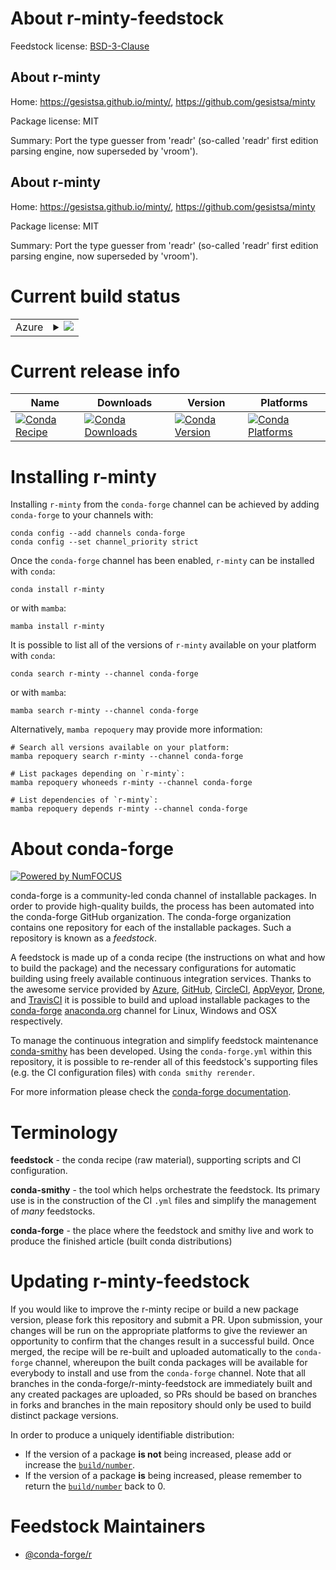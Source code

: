 About r-minty-feedstock
=======================

Feedstock license: [BSD-3-Clause](https://github.com/conda-forge/r-minty-feedstock/blob/main/LICENSE.txt)


About r-minty
-------------

Home: https://gesistsa.github.io/minty/, https://github.com/gesistsa/minty

Package license: MIT

Summary: Port the type guesser from 'readr' (so-called 'readr' first edition parsing engine, now superseded by 'vroom').

About r-minty
-------------

Home: https://gesistsa.github.io/minty/, https://github.com/gesistsa/minty

Package license: MIT

Summary: Port the type guesser from 'readr' (so-called 'readr' first edition parsing engine, now superseded by 'vroom').

Current build status
====================


<table>
    
  <tr>
    <td>Azure</td>
    <td>
      <details>
        <summary>
          <a href="https://dev.azure.com/conda-forge/feedstock-builds/_build/latest?definitionId=22607&branchName=main">
            <img src="https://dev.azure.com/conda-forge/feedstock-builds/_apis/build/status/r-minty-feedstock?branchName=main">
          </a>
        </summary>
        <table>
          <thead><tr><th>Variant</th><th>Status</th></tr></thead>
          <tbody><tr>
              <td>linux_64_r_base4.3</td>
              <td>
                <a href="https://dev.azure.com/conda-forge/feedstock-builds/_build/latest?definitionId=22607&branchName=main">
                  <img src="https://dev.azure.com/conda-forge/feedstock-builds/_apis/build/status/r-minty-feedstock?branchName=main&jobName=linux&configuration=linux%20linux_64_r_base4.3" alt="variant">
                </a>
              </td>
            </tr><tr>
              <td>linux_64_r_base4.4</td>
              <td>
                <a href="https://dev.azure.com/conda-forge/feedstock-builds/_build/latest?definitionId=22607&branchName=main">
                  <img src="https://dev.azure.com/conda-forge/feedstock-builds/_apis/build/status/r-minty-feedstock?branchName=main&jobName=linux&configuration=linux%20linux_64_r_base4.4" alt="variant">
                </a>
              </td>
            </tr><tr>
              <td>osx_64_r_base4.3</td>
              <td>
                <a href="https://dev.azure.com/conda-forge/feedstock-builds/_build/latest?definitionId=22607&branchName=main">
                  <img src="https://dev.azure.com/conda-forge/feedstock-builds/_apis/build/status/r-minty-feedstock?branchName=main&jobName=osx&configuration=osx%20osx_64_r_base4.3" alt="variant">
                </a>
              </td>
            </tr><tr>
              <td>osx_64_r_base4.4</td>
              <td>
                <a href="https://dev.azure.com/conda-forge/feedstock-builds/_build/latest?definitionId=22607&branchName=main">
                  <img src="https://dev.azure.com/conda-forge/feedstock-builds/_apis/build/status/r-minty-feedstock?branchName=main&jobName=osx&configuration=osx%20osx_64_r_base4.4" alt="variant">
                </a>
              </td>
            </tr><tr>
              <td>win_64_r_base4.3</td>
              <td>
                <a href="https://dev.azure.com/conda-forge/feedstock-builds/_build/latest?definitionId=22607&branchName=main">
                  <img src="https://dev.azure.com/conda-forge/feedstock-builds/_apis/build/status/r-minty-feedstock?branchName=main&jobName=win&configuration=win%20win_64_r_base4.3" alt="variant">
                </a>
              </td>
            </tr><tr>
              <td>win_64_r_base4.4</td>
              <td>
                <a href="https://dev.azure.com/conda-forge/feedstock-builds/_build/latest?definitionId=22607&branchName=main">
                  <img src="https://dev.azure.com/conda-forge/feedstock-builds/_apis/build/status/r-minty-feedstock?branchName=main&jobName=win&configuration=win%20win_64_r_base4.4" alt="variant">
                </a>
              </td>
            </tr>
          </tbody>
        </table>
      </details>
    </td>
  </tr>
</table>

Current release info
====================

| Name | Downloads | Version | Platforms |
| --- | --- | --- | --- |
| [![Conda Recipe](https://img.shields.io/badge/recipe-r--minty-green.svg)](https://anaconda.org/conda-forge/r-minty) | [![Conda Downloads](https://img.shields.io/conda/dn/conda-forge/r-minty.svg)](https://anaconda.org/conda-forge/r-minty) | [![Conda Version](https://img.shields.io/conda/vn/conda-forge/r-minty.svg)](https://anaconda.org/conda-forge/r-minty) | [![Conda Platforms](https://img.shields.io/conda/pn/conda-forge/r-minty.svg)](https://anaconda.org/conda-forge/r-minty) |

Installing r-minty
==================

Installing `r-minty` from the `conda-forge` channel can be achieved by adding `conda-forge` to your channels with:

```
conda config --add channels conda-forge
conda config --set channel_priority strict
```

Once the `conda-forge` channel has been enabled, `r-minty` can be installed with `conda`:

```
conda install r-minty
```

or with `mamba`:

```
mamba install r-minty
```

It is possible to list all of the versions of `r-minty` available on your platform with `conda`:

```
conda search r-minty --channel conda-forge
```

or with `mamba`:

```
mamba search r-minty --channel conda-forge
```

Alternatively, `mamba repoquery` may provide more information:

```
# Search all versions available on your platform:
mamba repoquery search r-minty --channel conda-forge

# List packages depending on `r-minty`:
mamba repoquery whoneeds r-minty --channel conda-forge

# List dependencies of `r-minty`:
mamba repoquery depends r-minty --channel conda-forge
```


About conda-forge
=================

[![Powered by
NumFOCUS](https://img.shields.io/badge/powered%20by-NumFOCUS-orange.svg?style=flat&colorA=E1523D&colorB=007D8A)](https://numfocus.org)

conda-forge is a community-led conda channel of installable packages.
In order to provide high-quality builds, the process has been automated into the
conda-forge GitHub organization. The conda-forge organization contains one repository
for each of the installable packages. Such a repository is known as a *feedstock*.

A feedstock is made up of a conda recipe (the instructions on what and how to build
the package) and the necessary configurations for automatic building using freely
available continuous integration services. Thanks to the awesome service provided by
[Azure](https://azure.microsoft.com/en-us/services/devops/), [GitHub](https://github.com/),
[CircleCI](https://circleci.com/), [AppVeyor](https://www.appveyor.com/),
[Drone](https://cloud.drone.io/welcome), and [TravisCI](https://travis-ci.com/)
it is possible to build and upload installable packages to the
[conda-forge](https://anaconda.org/conda-forge) [anaconda.org](https://anaconda.org/)
channel for Linux, Windows and OSX respectively.

To manage the continuous integration and simplify feedstock maintenance
[conda-smithy](https://github.com/conda-forge/conda-smithy) has been developed.
Using the ``conda-forge.yml`` within this repository, it is possible to re-render all of
this feedstock's supporting files (e.g. the CI configuration files) with ``conda smithy rerender``.

For more information please check the [conda-forge documentation](https://conda-forge.org/docs/).

Terminology
===========

**feedstock** - the conda recipe (raw material), supporting scripts and CI configuration.

**conda-smithy** - the tool which helps orchestrate the feedstock.
                   Its primary use is in the construction of the CI ``.yml`` files
                   and simplify the management of *many* feedstocks.

**conda-forge** - the place where the feedstock and smithy live and work to
                  produce the finished article (built conda distributions)


Updating r-minty-feedstock
==========================

If you would like to improve the r-minty recipe or build a new
package version, please fork this repository and submit a PR. Upon submission,
your changes will be run on the appropriate platforms to give the reviewer an
opportunity to confirm that the changes result in a successful build. Once
merged, the recipe will be re-built and uploaded automatically to the
`conda-forge` channel, whereupon the built conda packages will be available for
everybody to install and use from the `conda-forge` channel.
Note that all branches in the conda-forge/r-minty-feedstock are
immediately built and any created packages are uploaded, so PRs should be based
on branches in forks and branches in the main repository should only be used to
build distinct package versions.

In order to produce a uniquely identifiable distribution:
 * If the version of a package **is not** being increased, please add or increase
   the [``build/number``](https://docs.conda.io/projects/conda-build/en/latest/resources/define-metadata.html#build-number-and-string).
 * If the version of a package **is** being increased, please remember to return
   the [``build/number``](https://docs.conda.io/projects/conda-build/en/latest/resources/define-metadata.html#build-number-and-string)
   back to 0.

Feedstock Maintainers
=====================

* [@conda-forge/r](https://github.com/conda-forge/r/)

